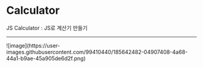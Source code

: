 # Calculator
JS Calculator : JS로 계산기 만들기

<hr />

<div display="center"> ![image](https://user-images.githubusercontent.com/99410440/185642482-04907408-4a68-44a1-b9ae-45a905de6d2f.png) </div>
